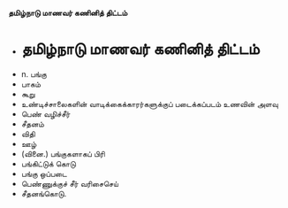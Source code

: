 **தமிழ்நாடு மாணவர் கணினித் திட்டம்**
- # தமிழ்நாடு மாணவர் கணினித் திட்டம்
- n. பங்கு
- பாகம்
- கூறு
- உண்டிச்சாலைகளின் வாடிக்கைக்காரர்களுக்குப் படைக்கப்படம் உணவின் அளவு
- பெண் வழிச்சீர்
- சீதனம்
- விதி
- ஊழ்
- (வினை.) பங்குகளாகப் பிரி
- பங்கிட்டுக் கொடு
- பங்கு ஒப்படை
- பெண்ணுக்குச் சீர் வரிசைசெய்
- சீதனங்கொடு.

